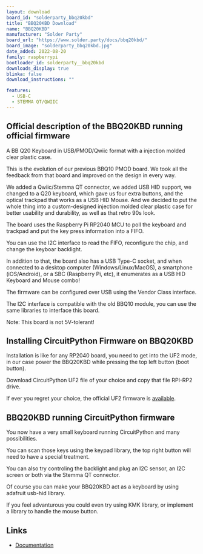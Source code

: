 ```yaml
---
layout: download
board_id: "solderparty_bbq20kbd"
title: "BBQ20KBD Download"
name: "BBQ20KBD"
manufacturer: "Solder Party"
board_url: "https://www.solder.party/docs/bbq20kbd/"
board_image: "solderparty_bbq20kbd.jpg"
date_added: 2022-08-20
family: raspberrypi
bootloader_id: solderparty__bbq20kbd
downloads_display: true
blinka: false
download_instructions: ""

features:
  - USB-C
  - STEMMA QT/QWIIC
---
```


## Official description of the BBQ20KBD running official firmware

A BB Q20 Keyboard in USB/PMOD/Qwiic format with a injection molded clear plastic case.

This is the evolution of our previous BBQ10 PMOD board. We took all the feedback from that board and improved on the design in every way.

We added a Qwiic/Stemma QT connector, we added USB HID support, we changed to a Q20 keyboard, which gave us four extra buttons, and the optical trackpad that works as a USB HID Mouse. And we decided to put the whole thing into a custom-designed injection molded clear plastic case for better usability and durability, as well as that retro 90s look.

The board uses the Raspberry Pi RP2040 MCU to poll the keyboard and trackpad and put the key press information into a FIFO.

You can use the I2C interface to read the FIFO, reconfigure the chip, and change the keyboar backlight.

In addition to that, the board also has a USB Type-C socket, and when connected to a desktop computer (Windows/Linux/MacOS), a smartphone (iOS/Android), or a SBC (Raspberry Pi, etc), it enumerates as a USB HID Keyboard and Mouse combo!

The firmware can be configured over USB using the Vendor Class interface.

The I2C interface is compatible with the old BBQ10 module, you can use the same libraries to interface this board.

Note: This board is not 5V-tolerant!

## Installing CircuitPython Firmware on BBQ20KBD

Installation is like for any RP2040 board, you need to get into the UF2 mode, in our case power the BBQ20KBD while pressing the top left button (boot button).

Download CircuitPython UF2 file of your choice and copy that file RPI-RP2 drive.

If ever you regret your choice, the official UF2 firmware is [available](https://github.com/solderparty/i2c_puppet/releases).

## BBQ20KBD running CircuitPython firmware

You now have a very small keyboard running CircuitPython and many possibilities.

You can scan those keys using the keypad library, the top right button will need to have a special treatment.

You can also try controling the backlight and plug an I2C sensor, an I2C screen or both via the Stemma QT connector.

Of course you can make your BBQ20KBD act as a keyboard by using adafruit usb-hid library.

If you feel advanturous you could even try using KMK library, or implement a library to handle the mouse button.

## Links

* [Documentation](https://bbq20kbd.solder.party/)